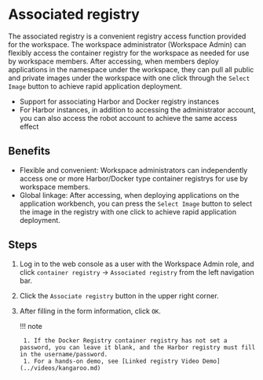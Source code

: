 # Associated registry

The associated registry is a convenient registry access function provided for the workspace.
The workspace administrator (Workspace Admin) can flexibly access the container registry for the workspace as needed for use by workspace members.
After accessing, when members deploy applications in the namespace under the workspace, they can pull all public and private images under the workspace with one click through the `Select Image` button to achieve rapid application deployment.

- Support for associating Harbor and Docker registry instances
- For Harbor instances, in addition to accessing the administrator account, you can also access the robot account to achieve the same access effect

## Benefits

- Flexible and convenient: Workspace administrators can independently access one or more Harbor/Docker type container registrys for use by workspace members.
- Global linkage: After accessing, when deploying applications on the application workbench, you can press the `Select Image` button to select the image in the registry with one click to achieve rapid application deployment.

## Steps

1. Log in to the web console as a user with the Workspace Admin role, and click `container registry` -> `Associated registry` from the left navigation bar.

    

1. Click the `Associate registry` button in the upper right corner.

    

1. After filling in the form information, click `OK`.

    

    !!! note

        1. If the Docker Registry container registry has not set a password, you can leave it blank, and the Harbor registry must fill in the username/password.
        1. For a hands-on demo, see [Linked registry Video Demo](../videos/kangaroo.md)
